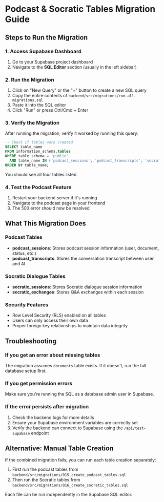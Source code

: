 # Podcast & Socratic Tables Migration Guide

## Steps to Run the Migration

### 1. Access Supabase Dashboard
1. Go to your Supabase project dashboard
2. Navigate to the **SQL Editor** section (usually in the left sidebar)

### 2. Run the Migration
1. Click on "New Query" or the "+" button to create a new SQL query
2. Copy the entire contents of `backend/src/migrations/run-all-migrations.sql`
3. Paste it into the SQL editor
4. Click "Run" or press Ctrl/Cmd + Enter

### 3. Verify the Migration
After running the migration, verify it worked by running this query:

```sql
-- Check if tables were created
SELECT table_name 
FROM information_schema.tables 
WHERE table_schema = 'public' 
  AND table_name IN ('podcast_sessions', 'podcast_transcripts', 'socratic_sessions', 'socratic_exchanges')
ORDER BY table_name;
```

You should see all four tables listed.

### 4. Test the Podcast Feature
1. Restart your backend server if it's running
2. Navigate to the podcast page in your frontend
3. The 500 error should now be resolved

## What This Migration Does

### Podcast Tables
- **podcast_sessions**: Stores podcast session information (user, document, status, etc.)
- **podcast_transcripts**: Stores the conversation transcript between user and AI

### Socratic Dialogue Tables
- **socratic_sessions**: Stores Socratic dialogue session information
- **socratic_exchanges**: Stores Q&A exchanges within each session

### Security Features
- Row Level Security (RLS) enabled on all tables
- Users can only access their own data
- Proper foreign key relationships to maintain data integrity

## Troubleshooting

### If you get an error about missing tables
The migration assumes `documents` table exists. If it doesn't, run the full database setup first.

### If you get permission errors
Make sure you're running the SQL as a database admin user in Supabase.

### If the error persists after migration
1. Check the backend logs for more details
2. Ensure your Supabase environment variables are correctly set
3. Verify the backend can connect to Supabase using the `/api/test-supabase` endpoint

## Alternative: Manual Table Creation

If the combined migration fails, you can run each table creation separately:

1. First run the podcast tables from `backend/src/migrations/015_create_podcast_tables.sql`
2. Then run the Socratic tables from `backend/src/migrations/016_create_socratic_tables.sql`

Each file can be run independently in the Supabase SQL editor.